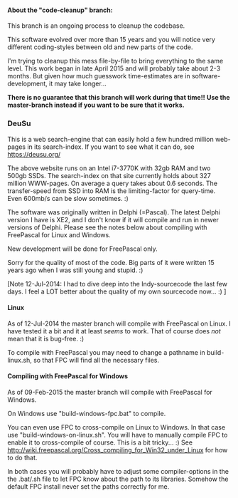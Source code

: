 #### About the "code-cleanup" branch:

This branch is an ongoing process to cleanup the codebase.

This software evolved over more than 15 years and you will notice very
different coding-styles between old and new parts of the code.

I'm trying to cleanup this mess file-by-file to bring everything to
the same level. This work began in late April 2015 and will probably
take about 2-3 months. But given how much guesswork time-estimates are
in software-development, it may take longer...

**There is no guarantee that this branch will work during that time!!**
**Use the master-branch instead if you want to be sure that it works.**


### DeuSu

This is a web search-engine that can easily hold a few hundred million web-pages
in its search-index. If you want to see what it can do, see
https://deusu.org/

The above website runs on an Intel i7-3770K with 32gb RAM and two 500gb SSDs.
The search-index on that site currently holds about 327 million WWW-pages.
On average a query takes about 0.6 seconds. The transfer-speed from SSD into
RAM is the limiting-factor for query-time. Even 600mb/s can be slow sometimes. :)

The software was originally written in Delphi (=Pascal). The latest Delphi
version I have is XE2, and I don't know if it will compile and run in newer
versions of Delphi. Please see the notes below about compiling with FreePascal
for Linux and Windows.

New development will be done for FreePascal only.

Sorry for the quality of most of the code. Big parts of it were written
15 years ago when I was still young and stupid. :)

[Note 12-Jul-2014: I had to dive deep into the Indy-sourcecode the last few days.
I feel a LOT better about the quality of my own sourcecode now... :) ]

#### Linux

As of 12-Jul-2014 the master branch will compile with FreePascal on Linux.
I have tested it a bit and it at least *seems* to work. That of course does
*not* mean that it is bug-free. :)

To compile with FreePascal you may need to change a pathname in build-linux.sh,
so that FPC will find all the necessary files.

#### Compiling with FreePascal for Windows

As of 09-Feb-2015 the master branch will compile with FreePascal for Windows.

On Windows use "build-windows-fpc.bat" to compile.

You can even use FPC to cross-compile on Linux to Windows. In that case use
"build-windows-on-linux.sh". You will have to manually compile FPC to enable
it to cross-compile of course. This is a bit tricky... :)
See http://wiki.freepascal.org/Cross_compiling_for_Win32_under_Linux
for how to do that.

In both cases you will probably have to adjust some compiler-options
in the the .bat/.sh file to let FPC know about the path to its libraries.
Somehow the default FPC install never set the paths correctly for me.
